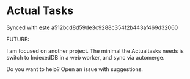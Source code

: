 # Actual Tasks

Synced with [este](https://github.com/este/este) a512bcd8d59de3c9288c354f2b443af469d32060

FUTURE:

I am focused on another project. The minimal the Actualtasks needs is switch to IndexedDB in a web worker, and sync via automerge.

Do you want to help? Open an issue with suggestions. 
